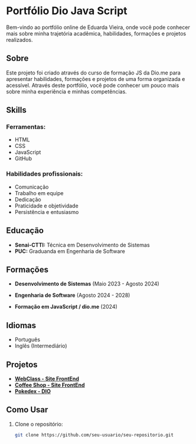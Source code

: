 # Portfólio Dio Java Script

Bem-vindo ao portfólio online de Eduarda Vieira, onde você pode conhecer mais sobre minha trajetória acadêmica, habilidades, formações e projetos realizados.

## Sobre

Este projeto foi criado através do curso de formação JS da Dio.me para apresentar habilidades, formações e projetos de uma forma organizada e acessível.
Através deste portfólio, você pode conhecer um pouco mais sobre minha experiência e minhas competências.

## Skills

### Ferramentas:

- HTML
- CSS
- JavaScript
- GitHub

### Habilidades profissionais:

- Comunicação
- Trabalho em equipe
- Dedicação
- Praticidade e objetividade
- Persistência e entusiasmo

## Educação

- **Senai-CTTI:** Técnica em Desenvolvimento de Sistemas
- **PUC:** Graduanda em Engenharia de Software

## Formações

- **Desenvolvimento de Sistemas** (Maio 2023 - Agosto 2024)
 
- **Engenharia de Software** (Agosto 2024 - 2028)
  

- **Formação em JavaScript / dio.me** (2024)
  

## Idiomas

- Português
- Inglês (Intermediário)

## Projetos

- **[WebClass - Site FrontEnd](https://eduardavieira-dev.github.io/site/)**
- **[Coffee Shop - Site FrontEnd](https://eduardavieira-dev.github.io/Landing-page-coffee-shop/)**
- **[Pokedex - DIO](https://eduardavieira-dev.github.io/Pokedex/)**

## Como Usar

1. Clone o repositório:
   ```bash
   git clone https://github.com/seu-usuario/seu-repositorio.git
